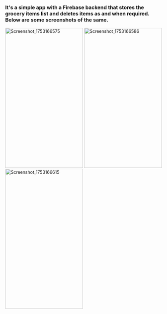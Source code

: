 ### It's a simple app with a Firebase backend that stores the grocery items list and deletes items as and when required. Below are some screenshots of the same.

<img width="250" height="450" alt="Screenshot_1753166575" src="https://github.com/user-attachments/assets/a6101406-059b-40dd-9593-63715f4195e0" />

<img width="250" height="450" alt="Screenshot_1753166586" src="https://github.com/user-attachments/assets/c6ca2cd3-b4a7-4777-b7de-071d0811f3c9" />

<img width="250" height="450" alt="Screenshot_1753166615" src="https://github.com/user-attachments/assets/770099ab-cfc6-4894-92c7-c051c63b7893" />




